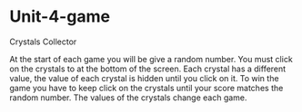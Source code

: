 # Unit-4-game

Crystals Collector

At the start of each game you will be give a random number.  You must click on the crystals to at the bottom of the screen.  Each crystal has
a different value, the value of each crystal is hidden until you click on it.  To win the game you have to keep click on the crystals until your score matches the random number.  The values of the crystals change each game.
